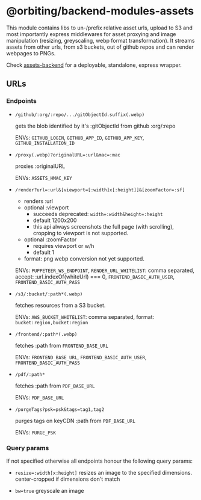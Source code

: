 # @orbiting/backend-modules-assets

This module contains libs to un-/prefix relative asset urls, upload to S3 and most importantly express middlewares for asset proxying and image manipulation (resizing, greyscaling, webp format transformation). It streams assets from other urls, from s3 buckets, out of github repos and can render webpages to PNGs.

Check [assets-backend](https://github.com/orbiting/assets-backend) for a deployable, standalone, express wrapper.

## URLs

### Endpoints

- `/github/:org/:repo/.../gitObjectId.suffix(.webp)`

  gets the blob identified by it's :gitObjectId from github :org/:repo

  ENVs: `GITHUB_LOGIN`, `GITHUB_APP_ID`, `GITHUB_APP_KEY`, `GITHUB_INSTALLATION_ID`

- `/proxy(.webp)?originalURL=:url&mac=:mac`

  proxies :originalURL

  ENVs: `ASSETS_HMAC_KEY`

- `/render?url=:url&[viewport=[:width]x[:height]]&[zoomFactor=:sf]`

  - renders :url
  - optional :viewport
    - succeeds deprecated: `width=:width&height=:height`
    - default 1200x200
    - this api always screenshots the full page (with scrolling), cropping to viewport is not supported.
  - optional :zoomFactor
    - requires viewport or w/h
    - default 1
  - format: png webp conversion not yet supported.

  ENVs: `PUPPETEER_WS_ENDPOINT`, `RENDER_URL_WHITELIST`: comma separated, accept: :url.indexOf(whiteUrl) === 0, `FRONTEND_BASIC_AUTH_USER`, `FRONTEND_BASIC_AUTH_PASS`

- `/s3/:bucket/:path*(.webp)`

  fetches resources from a S3 bucket.

  ENVs: `AWS_BUCKET_WHITELIST`: comma separated, format: `bucket:region,bucket:region`

- `/frontend/:path*(.webp)`

  fetches :path from `FRONTEND_BASE_URL`

  ENVs: `FRONTEND_BASE_URL`, `FRONTEND_BASIC_AUTH_USER`, `FRONTEND_BASIC_AUTH_PASS`

- `/pdf/:path*`

  fetches :path from `PDF_BASE_URL`

  ENVs: `PDF_BASE_URL`

- `/purgeTags?psk=psk&tags=tag1,tag2`

  purges tags on keyCDN :path from `PDF_BASE_URL`

  ENVs: `PURGE_PSK`

### Query params

If not specified otherwise all endpoints honour the following query params:
- `resize=:width[x:height]`
  resizes an image to the specified dimensions. center-cropped if dimensions don't match

- `bw=true`
  greyscale an image
